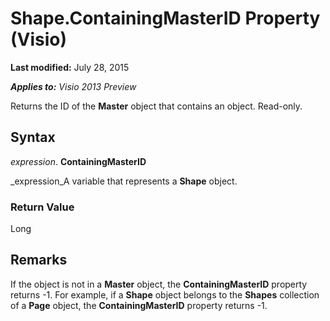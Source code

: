 
# Shape.ContainingMasterID Property (Visio)

 **Last modified:** July 28, 2015

 _**Applies to:** Visio 2013 Preview_

Returns the ID of the  **Master** object that contains an object. Read-only.


## Syntax

 _expression_. **ContainingMasterID**

 _expression_A variable that represents a  **Shape** object.


### Return Value

Long


## Remarks

If the object is not in a  **Master** object, the **ContainingMasterID** property returns -1. For example, if a **Shape** object belongs to the **Shapes** collection of a **Page** object, the **ContainingMasterID** property returns -1.

